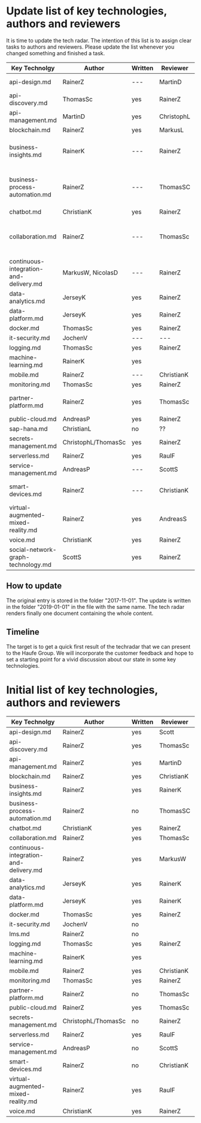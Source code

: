 ﻿# Update list of key technologies, authors and reviewers #

It is time to update the tech radar.
The intention of this list is to assign clear tasks to authors and reviewers.
Please update the list whenever you changed something and finished a task.

Key Technolgy                              | Author             | Written | Reviewer   | Reviewed | State
-------------------------------------------|--------------------|---------|------------|----------|----------------------------
api-design.md                              | RainerZ            | ---     | MartinD    | ---      | no update needed
api-discovery.md                           | ThomasSc           | yes     | RainerZ    | yes      | update
api-management.md                          | MartinD            | yes     | ChristophL | yes      | update
blockchain.md                              | RainerZ            | yes     | MarkusL    | yes      | update
business-insights.md                       | RainerK            | ---     | RainerZ    | ---      | ask RainerK and ThomasSc
business-process-automation.md             | RainerZ            | ---     | ThomasSC   | ---      | no update needed according to Michael Ötztürk
chatbot.md                                 | ChristianK         | yes     | RainerZ    | no       | update
collaboration.md                           | RainerZ            | ---     | ThomasSc   | ---      | update postponed - AKA will deliver input
continuous-integration-and-delivery.md     | MarkusW, NicolasD  | ---     | RainerZ    | no       | update
data-analytics.md                          | JerseyK            | yes     | RainerZ    | yes      | update
data-platform.md                           | JerseyK            | yes     | RainerZ    | yes      | update
docker.md                                  | ThomasSc           | yes     | RainerZ    | no       | update
it-security.md                             | JochenV            | ---     | ---        | ---      | hide
logging.md                                 | ThomasSc           | yes     | RainerZ    | yes      | update
machine-learning.md                        | RainerK            | yes     |            | no       | update
mobile.md                                  | RainerZ            | ---     | ChristianK | ---      | no update
monitoring.md                              | ThomasSc           | yes     | RainerZ    | yes      | update
partner-platform.md                        | RainerZ            | yes     | ThomasSc   | no       | updated original entry
public-cloud.md                            | AndreasP           | yes     | RainerZ    | yes      | update
sap-hana.md                                | ChristianL         | no      | ??         | no       | update
secrets-management.md                      | ChristophL/ThomasSc| yes     | RainerZ    | no       | update
serverless.md                              | RainerZ            | yes     | RaulF      | no       | update
service-management.md                      | AndreasP           | ---     | ScottS     | no       | no update needed
smart-devices.md                           | RainerZ            | ---     | ChristianK | ---      | no update - nothing changed
virtual-augmented-mixed-reality.md         | RainerZ            | yes     | AndreasS   | no       | update
voice.md                                   | ChristianK         | yes     | RainerZ    | no       | update
social-network-graph-technology.md         | ScottS             | yes     | RainerZ    | no       | update

## How to update ##

The original entry is stored in the folder "2017-11-01".
The update is written in the folder "2019-01-01" in the file with the same name.
The tech radar renders finally one document containing the whole content.

## Timeline ##

The target is to get a quick first result of the techradar that we can present to the Haufe Group.
We will incorporate the customer feedback and hope to set a starting point for a vivid discussion about our state in some key technologies.

# Initial list of key technologies, authors and reviewers #

Key Technolgy                              | Author             | Written | Reviewer   | Reviewed | State
-------------------------------------------|--------------------|---------|------------|----------|----------------------------
api-design.md                              | RainerZ            | yes     | Scott      | no       | ok
api-discovery.md                           | RainerZ            | yes     | ThomasSc   | no       | review needed
api-management.md                          | RainerZ            | yes     | MartinD    | no       | ok
blockchain.md                              | RainerZ            | yes     | ChristianK | no       | ok
business-insights.md                       | RainerZ            | yes     | RainerK    | no       | ok
business-process-automation.md             | RainerZ            | no      | ThomasSC   | no       | ok
chatbot.md                                 | ChristianK         | yes     | RainerZ    | yes      | ok
collaboration.md                           | RainerZ            | yes     | ThomasSc   | no       | ok
continuous-integration-and-delivery.md     | RainerZ            | yes     | MarkusW    | no       | ok
data-analytics.md                          | JerseyK            | yes     | RainerK    | no       | ok
data-platform.md                           | JerseyK            | yes     | RainerK    | no       | ok
docker.md                                  | ThomasSc           | yes     | RainerZ    | no       | ok
it-security.md                             | JochenV            | no      |            | no       | hide
lms.md                                     | RainerZ            | no      |            | no       | hide
logging.md                                 | ThomasSc           | yes     | RainerZ    | no       | ok
machine-learning.md                        | RainerK            | yes     |            | no       | ok
mobile.md                                  | RainerZ            | yes     | ChristianK | no       | ok
monitoring.md                              | ThomasSc           | yes     | RainerZ    | no       | ok
partner-platform.md                        | RainerZ            | no      | ThomasSc   | no       | ok
public-cloud.md                            | RainerZ            | yes     | ThomasSc   | no       | ok
secrets-management.md                      | ChristophL/ThomasSc| no      | RainerZ    | no       | under construction
serverless.md                              | RainerZ            | yes     | RaulF      | no       | ok
service-management.md                      | AndreasP           | no      | ScottS     | no       | ok
smart-devices.md                           | RainerZ            | no      | ChristianK | no       | ok
virtual-augmented-mixed-reality.md         | RainerZ            | yes     | RaulF      | no       | ok
voice.md                                   | ChristianK         | yes     | RainerZ    | no       | ok

